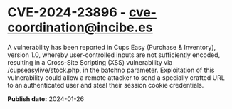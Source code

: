 # CVE-2024-23896 - cve-coordination@incibe.es

A vulnerability has been reported in Cups Easy (Purchase & Inventory), version 1.0, whereby user-controlled inputs are not sufficiently encoded, resulting in a Cross-Site Scripting (XSS) vulnerability via /cupseasylive/stock.php, in the batchno parameter. Exploitation of this vulnerability could allow a remote attacker to send a specially crafted URL to an authenticated user and steal their session cookie credentials.

**Publish date:** 2024-01-26
